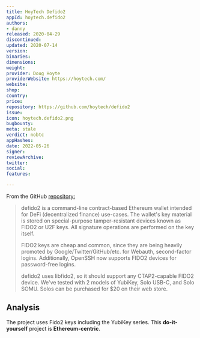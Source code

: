 ```yaml
---
title: HoyTech Defido2
appId: hoytech.defido2
authors:
- danny
released: 2020-04-29
discontinued: 
updated: 2020-07-14
version: 
binaries: 
dimensions: 
weight: 
provider: Doug Hoyte
providerWebsite: https://hoytech.com/
website: 
shop: 
country: 
price: 
repository: https://github.com/hoytech/defido2
issue: 
icon: hoytech.defido2.png
bugbounty: 
meta: stale
verdict: nobtc
appHashes: 
date: 2022-05-26
signer: 
reviewArchive: 
twitter: 
social: 
features: 

---
```


From the GitHub [repository:](https://github.com/hoytech/defido2) 

> defido2 is a command-line contract-based Ethereum wallet intended for DeFi (decentralized finance) use-cases. The wallet's key material is stored on special-purpose tamper-resistant devices known as FIDO2 or U2F keys. All signature operations are performed on the key itself.
>
> FIDO2 keys are cheap and common, since they are being heavily promoted by Google/Twitter/GitHub/etc. for Webauth, second-factor logins. Additionally, OpenSSH now supports FIDO2 devices for password-free logins.
>
> defido2 uses libfido2, so it should support any CTAP2-capable FIDO2 device. We've tested with 2 models of YubiKey, Solo USB-C, and Solo SOMU. Solos can be purchased for $20 on their web store.

## Analysis 

The project uses Fido2 keys including the YubiKey series. This **do-it-yourself** project is **Ethereum-centric**. 

